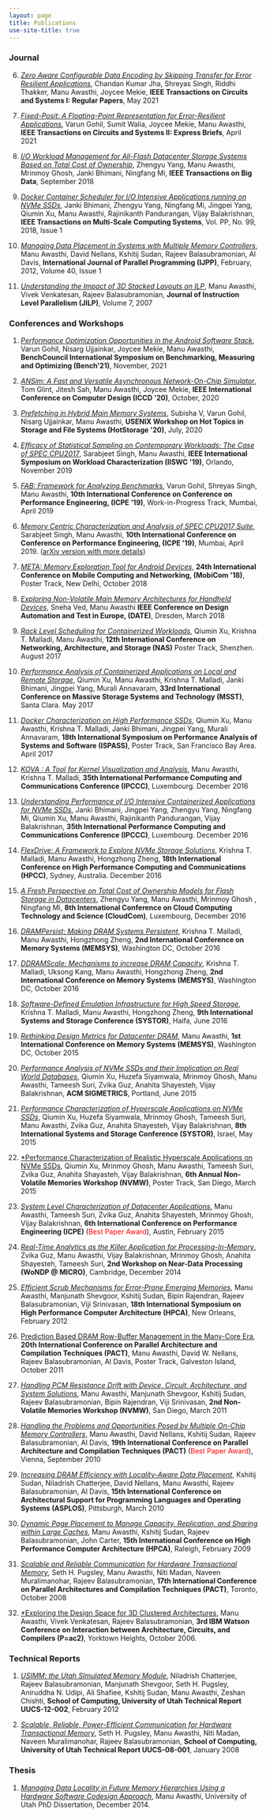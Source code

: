 ```yaml
---
layout: page
title: Publications
use-site-title: true
---
```

### Journal
6. <a href="https://arxiv.org/pdf/2105.07432.pdf">*Zero Aware Configurable Data Encoding by
Skipping Transfer for Error Resilient Applications*</a>, Chandan Kumar Jha, Shreyas Singh, Riddhi Thakker, Manu Awasthi, Joycee Mekie,  __IEEE Transactions on Circuits and Systems I: Regular Papers__, May 2021

5. <a href="https://arxiv.org/pdf/2104.04763.pdf">*Fixed-Posit: A Floating-Point Representation for Error-Resilient Applications*</a>, Varun Gohil, Sumit Walia, Joycee Mekie, Manu Awasthi,  __IEEE Transactions on Circuits and Systems II: Express Briefs__, April 2021

4. <a href="https://arxiv.org/pdf/1809.05928.pdf">*I/O Workload Management for All-Flash Datacenter Storage Systems Based on Total Cost of Ownership*</a>, Zhengyu Yang, Manu Awasthi, Mrinmoy Ghosh, Janki Bhimani, Ningfang Mi, __IEEE Transactions on Big Data__, September 2018

3. <a href="https://ieeexplore.ieee.org/abstract/document/8279510">*Docker Container Scheduler for I/O Intensive Applications running on NVMe SSDs*</a>, Janki Bhimani, Zhengyu Yang, Ningfang Mi, Jingpei Yang, Qiumin Xu, 
Manu Awasthi, Rajinikanth Pandurangan, Vijay Balakrishnan,
__IEEE Transactions on Multi-Scale Computing Systems__, Vol. PP, No. 99, 2018, Issue 1

2. <a href="https://link.springer.com/article/10.1007/s10766-011-0178-1">*Managing Data Placement in Systems with Multiple Memory Controllers*</a>, Manu Awasthi, David Nellans, Kshitij Sudan, Rajeev Balasubramonian, Al Davis, __International Journal of Parallel Programming (IJPP)__, February, 2012, Volume 40, Issue 1

1. <a href="/pubs/jilp2007.pdf">*Understanding the Impact of 3D Stacked Layouts on ILP*</a>, Manu Awasthi, Vivek Venkatesan, Rajeev Balasubramonian, __Journal of Instruction Level Parallelism (JILP)__, Volume 7, 2007 

### Conferences and Workshops
1. <a href="/pubs/bench2021.pdf">*Performance Optimization Opportunities in the Android Software Stack*</a>, Varun Gohil, Nisarg Ujjainkar, Joycee Mekie, Manu Awasthi,  __BenchCouncil International Symposium on Benchmarking, Measuring and Optimizing (Bench'21)__, November, 2021


1. <a href="/pubs/iccd2020.pdf">*ANSim: A Fast and Versatile Asynchronous Network-On-Chip Simulator*</a>, Tom Glint, Jitesh Sah, Manu Awasthi, Joycee Mekie,  __IEEE International Conference on Computer Design (ICCD '20)__, October, 2020

1. <a href="/pubs/hotstorage2020.pdf">*Prefetching in Hybrid Main Memory Systems*</a>, Subisha V, Varun Gohil, Nisarg Ujjainkar, Manu Awasthi,   __USENIX Workshop on Hot Topics in Storage and File Systems (HotStorage '20)__, July, 2020

2. <a href="/pubs/iiswc2019.pdf">*Efficacy of Statistical Sampling on Contemporary Workloads: The Case of SPEC CPU2017*</a>, Sarabjeet Singh, Manu Awasthi, __IEEE International Symposium on Workload Characterization (IISWC '19)__, Orlando, November 2019

3. <a href="/pubs/icpe2019a.pdf">*FAB: Framework for Analyzing Benchmarks*</a>, Varun Gohil, Shreyas Singh, Manu Awasthi, __10th International Conference on Conference on Performance Engineering, (ICPE '19)__, Work-in-Progress Track, Mumbai, April 2019

4. <a href="/pubs/icpe2019b.pdf">*Memory Centric Characterization and Analysis of SPEC CPU2017 Suite*</a>, Sarabjeet Singh, Manu Awasthi, __10th International Conference on Conference on Performance Engineering, (ICPE '19)__, Mumbai, April 2019. (<a href="https://arxiv.org/pdf/1910.00651.pdf">arXiv version with more details</a>)

5. <a href="/pubs/mobicom2018.pdf">*META: Memory Exploration Tool for Android Devices*</a>, __24th International Conference on Mobile Computing and Networking, (MobiCom '18)__, Poster Track, New Delhi, October 2018

6. <a href="/pubs/date2018.pdf">*Exploring Non-Volatile Main Memory Architectures for Handheld Devices*</a>, Sneha Ved, Manu Awasthi __IEEE Conference on Design Automation and Test in Europe, (DATE)__, Dresden, March 2018

7. <a href="/pubs/nas2017.pdf">*Rack Level Scheduling for Containerized Workloads*</a>, Qiumin Xu, Krishna T. Malladi, Manu Awasthi, __12th International Conference on Networking, Architecture, and Storage (NAS)__ Poster Track, Shenzhen. August 2017

8. <a href="/pubs/msst2017.pdf">*Performance Analysis of Containerized Applications on Local and Remote Storage*</a>, Qiumin Xu, Manu Awasthi, Krishna T. Malladi, Janki Bhimani, Jingpei Yang, Murali Annavaram, __33rd International Conference on Massive Storage Systems and Technology (MSST)__, Santa Clara. May 2017

9. <a href="/pubs/ispass2017.pdf">*Docker Characterization on High Performance SSDs*</a>, Qiumin Xu, Manu Awasthi, Krishna T. Malladi, Janki Bhimani, Jingpei Yang, Murali Annavaram, __18th International Symposium on Performance Analysis of Systems and Software (ISPASS)__, Poster Track, San Francisco Bay Area. April 2017

10. <a href="https://ieeexplore.ieee.org/document/7820601/">*KOVA : A Tool for Kernel Visualization and Analysis*</a>, Manu Awasthi, Krishna T. Malladi, __35th International Performance Computing and Communications Conference (IPCCC)__, Luxembourg. December 2016

11. <a href="/pubs/ipccc2016b.pdf">*Understanding Performance of I/O Intensive Containerized Applications for NVMe SSDs*</a>, Janki Bhimani, Jingpei Yang, Zhengyu Yang, Ningfang Mi, Qiumin Xu, Manu Awasthi, Rajinikanth Pandurangan, Vijay Balakrishnan, __35th International Performance Computing and Communications Conference (IPCCC)__, Luxembourg. December 2016

12. <a href="https://ieeexplore.ieee.org/abstract/document/7828498/">*FlexDrive: A Framework to Explore NVMe Storage Solutions*</a>, Krishna T. Malladi, Manu Awasthi, Hongzhong Zheng, __18th International Conference on High Performance Computing and Communications (HPCC)__, Sydney, Australia. December 2016

13. <a href="https://ieeexplore.ieee.org/abstract/document/7830690">*A Fresh Perspective on Total Cost of Ownership Models for Flash Storage in Datacenters*</a>, Zhengyu Yang, Manu Awasthi, Mrinmoy Ghosh
, Ningfang Mi, __8th International Conference on Cloud Computing Technology and Science (CloudCom)__, Luxembourg, December 2016

14. <a href="/pubs/memsys2016a.pdf">*DRAMPersist: Making DRAM Systems Persistent*</a>, Krishna T. Malladi, Manu Awasthi, Hongzhong Zheng, __2nd International Conference on Memory Systems (MEMSYS)__, Washington DC, October 2016

15. <a href="/pubs/memsys2016b.pdf">*DDRAMScale: Mechanisms to increase DRAM Capacity*</a>, Krishna T. Malladi, Uksong Kang, Manu Awasthi, Hongzhong Zheng, __2nd International Conference on Memory Systems (MEMSYS)__, Washington DC, October 2016

16. <a href="/pubs/systor2016.pdf">*Software-Defined Emulation Infrastructure for High Speed Storage*</a>, Krishna T. Malladi, Manu Awasthi, Hongzhong Zheng, __9th International Systems and Storage Conference (SYSTOR)__, Haifa, June 2016

17. <a href="/pubs/memsys2015.pdf">*Rethinking Design Metrics for Datacenter DRAM*</a>, Manu Awasthi, __1st International Conference on Memory Systems (MEMSYS)__, Washington DC, October 2015

18. <a href="/pubs/sigmetrics2015.pdf">*Performance Analysis of NVMe SSDs and their Implication on Real World Databases*</a>, Qiumin Xu, Huzefa Siyamwala, Mrinmoy Ghosh, Manu Awasthi, Tameesh Suri, Zvika Guz, Anahita Shayesteh, Vijay Balakrishnan, __ACM SIGMETRICS__, Portland, June 2015

19. <a href="/pubs/systor2015.pdf">*Performance Characterization of Hyperscale Applications on NVMe SSDs*</a>, Qiumin Xu, Huzefa Siyamwala, Mrinmoy Ghosh, Tameesh Suri, Manu Awasthi, Zvika Guz, Anahita Shayesteh, Vijay Balakrishnan, __8th International Systems and Storage Conference (SYSTOR)__, Israel, May 2015

20. <a href="/pubs/nvmw2015.pdf">*Performance Characterization of Realistic Hyperscale Applications on NVMe SSDs</a>, Qiumin Xu, Mrinmoy Ghosh, Manu Awasthi, Tameesh Suri, Zvika Guz, Anahita Shayasteh, Vijay Balakrishnan, __6th Annual Non-Volatile Memories Workshop (NVMW)__, Poster Track, San Diego, March 2015

21. <a href="/pubs/icpe2015.pdf">*System Level Characterization of Datacenter Applications*,</a> Manu Awasthi, Tameesh Suri, Zvika Guz,
Anahita Shayesteh, Mrinmoy Ghosh, Vijay Balakrishnan, __6th International Conference on Performance Engineering (ICPE)__ (<span style="color:red">Best Paper Award</span>), Austin, February 2015

22. <a href="/pubs/wondp2014.pdf">*Real-Time Analytics as the Killer Application for Processing-In-Memory*</a>, Zvika Guz, Manu Awasthi, Vijay Balakrishnan, Mrinmoy Ghosh, Anahita Shayesteh, Tameesh Suri, __2nd Workshop on Near-Data Processing (WoNDP @ MICRO)__, Cambridge, December 2014

23. <a href="/pubs/hpca2012.pdf">*Efficient Scrub Mechanisms for Error-Prone Emerging Memories*</a>, Manu Awasthi, Manjunath Shevgoor, Kshitij Sudan, Bipin Rajendran, Rajeev Balasubramonian, Viji Srinivasan, __18th International Symposium on High Performance Computer Architecture (HPCA)__, New Orleans, February 2012

24. <a href="/pubs/pact2011.pdf">Prediction Based DRAM Row-Buffer Management in the Many-Core Era</a>, __20th International Conference on Parallel Architecture and Compilation Techniques (PACT)__, Manu Awasthi, David W. Nellans, Rajeev Balasubramonian, Al Davis, Poster Track, Galveston Island, October 2011

25. <a href="/pubs/nvmw2011.pdf">*Handling PCM Resistance Drift with Device, Circuit, Architecture, and System Solutions*</a>, Manu Awasthi, Manjunath Shevgoor, Kshitij Sudan, Rajeev Balasubramonian, Bipin Rajendran, Viji Srinivasan, __2nd Non-Volatile Memories Workshop (NVMW)__, San Diego, March 2011

26. <a href="/pubs/pact2010.pdf">*Handling the Problems and Opportunities Posed by Multiple On-Chip Memory Controllers*</a>, Manu Awasthi, David Nellans, Kshitij Sudan, Rajeev Balasubramonian, Al Davis, __19th International Conference on Parallel Architecture and Compilation Techniques (PACT)__ (<span style="color:red">Best Paper Award</span>), Vienna, September 2010

27. <a href="/pubs/asplos2010.pdf">*Increasing DRAM Efficiency with Locality-Aware Data Placement*</a>, Kshitij Sudan, Niladrish Chatterjee, David Nellans, Manu Awasthi, Rajeev Balasubramonian, Al Davis, __15th International Conference on Architectural Support for Programming Languages and Operating Systems (ASPLOS)__, Pittsburgh, March 2010

28. <a href="/pubs/hpca2009.pdf">*Dynamic Page Placement to Manage Capacity, Replication, and Sharing within Large Caches*</a>, Manu Awasthi, Kshitij Sudan, Rajeev Balasubramonian, John Carter, __15th International Conference on High Performance Computer Architecture (HPCA)__, Raleigh, February 2009

29. <a href="/pubs/pact2008.pdf">*Scalable and Reliable Communication for Hardware Transactional Memory*</a>, Seth H. Pugsley, Manu Awasthi, Niti Madan, Naveen Muralimanohar, Rajeev Balasubramonian, __17th International Conference on Parallel Architectures and Compilation Techniques (PACT)__, Toronto, October 2008

30. <a href="/pubs/pac22006.pdf">*Exploring the Design Space for 3D Clustered Architectures</a>, Manu Awasthi, Vivek Venkatesan, Rajeev Balasubramonian, __3rd IBM Watson Conference on Interaction between Architecture, Circuits, and Compilers (P=ac2)__, Yorktown Heights, October 2006.

###  Technical Reports
1. <a href="/pubs/usimm-tr2012.pdf">*USIMM: the Utah SImulated Memory Module*</a>, Niladrish Chatterjee, Rajeev Balasubramonian,
Manjunath Shevgoor, Seth H. Pugsley,
Aniruddha N. Udipi, Ali Shafiee, Kshitij Sudan,
Manu Awasthi, Zeshan Chishti, __School of Computing, University of Utah Technical Report UUCS-12-002__, February 2012

2. <a href="/pubs/tr-08-001.pdf">*Scalable, Reliable, Power-Efficient Communication for Hardware Transactional Memory*</a>, Seth H. Pugsley, Manu Awasthi, Niti Madan, Naveen Muralimanohar, Rajeev
Balasubramonian, __School of Computing, University of Utah Technical Report UUCS-08-001__, January 2008

### Thesis
1. <a href="/pubs/mawasthi_dissertation.pdf">*Managing Data Locality in Future Memory Hierarchies Using a Hardware Software Codesign Approach*</a>, Manu Awasthi, University of Utah PhD Dissertation, December 2014.
